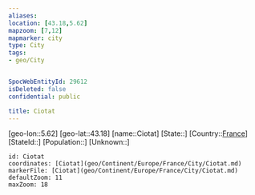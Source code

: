 ```yaml
---
aliases: 
location: [43.18,5.62]
mapzoom: [7,12] 
mapmarker: city 
type: City
tags:
- geo/City


SpocWebEntityId: 29612
isDeleted: false
confidential: public

title: Ciotat
---
```

[geo-lon::5.62]
[geo-lat::43.18]
[name::Ciotat]
[State::]
[Country::[France](geo/Continent/Europe/France.md)]
[StateId::]
[Population::]
[Unknown::]


```leaflet
id: Ciotat
coordinates: [Ciotat](geo/Continent/Europe/France/City/Ciotat.md)
markerFile: [Ciotat](geo/Continent/Europe/France/City/Ciotat.md)
defaultZoom: 11 
maxZoom: 18
```


